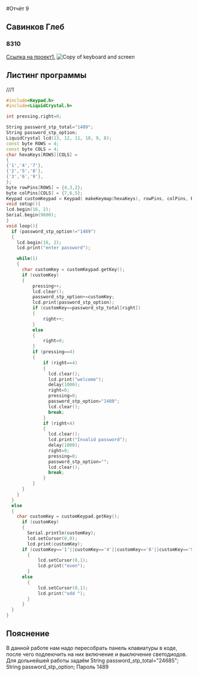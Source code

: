 #Отчёт 9
## Савинков Глеб
### 8310
[Ссылка на проект1.](https://www.tinkercad.com/things/7qC2KFWbQne-surprising-fyyran-krunk/editel?sharecode=s_BiZyJX5rcA_rYMou-nM4O8_FpSxXRZ8htfSUGXYpE)
![Copy of keyboard and screen](https://user-images.githubusercontent.com/114941628/198122000-510a167f-71ca-442d-a695-897064448445.png)
## Листинг программы

///1
```C++
#include<Keypad.h> 
#include<LiquidCrystal.h>

int pressing,right=0;

String password_stp_total="1489";
String password_stp_option;
LiquidCrystal lcd(13, 12, 11, 10, 9, 8);
const byte ROWS = 4; 
const byte COLS = 4;
char hexaKeys[ROWS][COLS] = 
{
{'1','4','7'},
{'2','5','8'},
{'3','6','9'},
};
byte rowPins[ROWS] = {4,3,2};
byte colPins[COLS] = {7,6,5}; 
Keypad customKeypad = Keypad( makeKeymap(hexaKeys), rowPins, colPins, ROWS, COLS); 
void setup(){
lcd.begin(16, 2);
Serial.begin(9600);
}
void loop(){
  if (password_stp_option!="1489")
  {
    lcd.begin(16, 2);
    lcd.print("enter password");

    while(1)
    {
      char customKey = customKeypad.getKey(); 
      if (customKey)
      {
          pressing++;
          lcd.clear();
          password_stp_option+=customKey;
          lcd.print(password_stp_option);
          if (customKey==password_stp_total[right])
          {
              right++;
          }
          else
          {
              right=0; 
          }
          if (pressing==4)
          {
              if (right==4)
              {
                lcd.clear();
                lcd.print("welcome");
                delay(1000);
                right=0;
                pressing=0;
                password_stp_option="1489";
                lcd.clear();
                break;
              }
              if (right<4)
              {
                lcd.clear();
                lcd.print("Invalid password");
                delay(1000);
                right=0;
                pressing=0;
                password_stp_option="";
                lcd.clear();
                break;
              }
          }
      }
  	}
  }  
  else
  {
    char customKey = customKeypad.getKey(); 
      if (customKey)
      {
        Serial.println(customKey);
        lcd.setCursor(0,0);
        lcd.print(customKey);
      if (customKey=='1'||customKey=='4'||customKey=='8'||customKey=='9')
        {
            lcd.setCursor(0,1);
            lcd.print("even");
        }
      else
        {
            lcd.setCursor(0,1);
            lcd.print("odd ");
        }
      }
  }
}

```

## Пояснение
В данной работе нам надо пересобрать панель клавиатуры в коде, после чего подлеючить на них включение и выключение светодиодов. Для дольнейшей работы задаём 
String password_stp_total="24685";
String password_stp_option;
Пароль 1489
